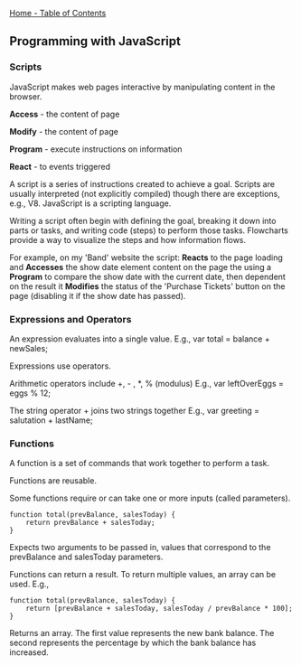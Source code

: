 [Home - Table of Contents](index)

## Programming with JavaScript

### Scripts
JavaScript makes web pages interactive by manipulating content in the browser.

**Access** - the content of page

**Modify** - the content of page

**Program** - execute instructions on information

**React** - to events triggered

A script is a series of instructions created to achieve a goal. Scripts are usually interpreted (not explicitly compiled) though there are exceptions, e.g., V8. JavaScript is a scripting language.

Writing a script often begin with defining the goal, breaking it down into parts or tasks, and writing code (steps) to perform those tasks. Flowcharts provide a way to visualize the steps and how information flows.

For example, on my 'Band' website the script:
**Reacts** to the page loading and **Accesses** the show date element content on the page the using a **Program** to compare the show date with the current date, then dependent on the result it **Modifies** the status of the 'Purchase Tickets' button on the page (disabling it if the show date has passed).

### Expressions and Operators
An expression evaluates into a single value. E.g., var total = balance + newSales;

Expressions use operators. 

Arithmetic operators include +, - , *, % (modulus)
E.g., var leftOverEggs = eggs % 12;

The string operator + joins two strings together
E.g., var greeting = salutation + lastName;

### Functions
A function is a set of commands that work together to perform a task.

Functions are reusable.

Some functions require or can take one or more inputs (called parameters).

```
function total(prevBalance, salesToday) {
    return prevBalance + salesToday;
}
```
Expects two arguments to be passed in, values that correspond to the prevBalance and salesToday parameters.

Functions can return a result. To return multiple values, an array can be used.
E.g.,
```
function total(prevBalance, salesToday) {
    return [prevBalance + salesToday, salesToday / prevBalance * 100];
}
```
Returns an array. The first value represents the new bank balance. The second represents the percentage by which the bank balance has increased.